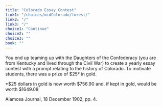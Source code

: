 ```yaml
---
title: "Colorado Essay Contest"
link1: "/choices/midColorado/forest/"
link2: "/"
link3: "/"
choice1: "Continue"
choice2: ""
choice3: ""
book: ""
---
```

 <span class="bold">You end up teaming up with the Daughters of the Confederacy (you are from Kentucky and lived through the Civil War) to create a yearly essay contest with a prompt relating to the history of Colorado. To motivate students, there was a prize of $25* in gold. </span>

*$25 dollars in gold is now worth $756.90 and, if kept in gold, would be worth $1649.08

 <span class="italic">Alamosa Journal</span>, 18 December 1902, pp. 4.


